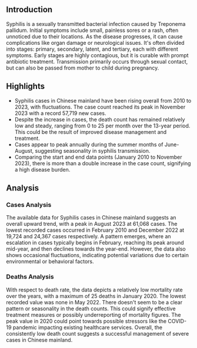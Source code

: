 ## Introduction

Syphilis is a sexually transmitted bacterial infection caused by Treponema pallidum. Initial symptoms include small, painless sores or a rash, often unnoticed due to their locations. As the disease progresses, it can cause complications like organ damage or neurological issues. It's often divided into stages: primary, secondary, latent, and tertiary, each with different symptoms. Early stages are highly contagious, but it is curable with prompt antibiotic treatment. Transmission primarily occurs through sexual contact, but can also be passed from mother to child during pregnancy.

## Highlights

- Syphilis cases in Chinese mainland have been rising overall from 2010 to 2023, with fluctuations. The case count reached its peak in November 2023 with a record 57,719 new cases. <br/>
- Despite the increase in cases, the death count has remained relatively low and steady, ranging from 0 to 25 per month over the 13-year period. This could be the result of improved disease management and treatment. <br/>
- Cases appear to peak annually during the summer months of June-August, suggesting seasonality in syphilis transmission. <br/>
- Comparing the start and end data points (January 2010 to November 2023), there is more than a double increase in the case count, signifying a high disease burden.

## Analysis

### Cases Analysis

The available data for Syphilis cases in Chinese mainland suggests an overall upward trend, with a peak in August 2023 at 61,068 cases. The lowest recorded cases occurred in February 2010 and December 2022 at 19,724 and 24,367 cases respectively. A pattern emerges, where an escalation in cases typically begins in February, reaching its peak around mid-year, and then declines towards the year-end. However, the data also shows occasional fluctuations, indicating potential variations due to certain environmental or behavioral factors.

### Deaths Analysis

With respect to death rate, the data depicts a relatively low mortality rate over the years, with a maximum of 25 deaths in January 2020. The lowest recorded value was none in May 2022. There doesn't seem to be a clear pattern or seasonality in the death counts. This could signify effective treatment measures or possibly underreporting of mortality figures. The peak value in 2020 could point towards possible stressors like the COVID-19 pandemic impacting existing healthcare services. Overall, the consistently low death count suggests a successful management of severe cases in Chinese mainland.
